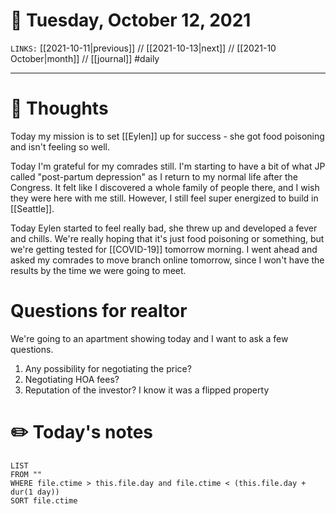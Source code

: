 # 📅 Tuesday, October 12, 2021
`LINKS:` [[2021-10-11|previous]] // [[2021-10-13|next]] // [[2021-10 October|month]] // [[journal]] 
#daily

---
# 💭 Thoughts
Today my mission is to set [[Eylen]] up for success - she got food poisoning and isn't feeling so well. 

Today I'm grateful for my comrades still. I'm starting to have a bit of what JP called "post-partum depression" as I return to my normal life after the Congress. It felt like I discovered a whole family of people there, and I wish they were here with me still. However, I still feel super energized to build in [[Seattle]]. 

Today Eylen started to feel really bad, she threw up and developed a fever and chills. We're really hoping that it's just food poisoning or something, but we're getting tested for [[COVID-19]] tomorrow morning. I went ahead and asked my comrades to move branch online tomorrow, since I won't have the results by the time we were going to meet. 

# Questions for realtor
We're going to an apartment showing today and I want to ask a few questions.

1. Any possibility for negotiating the price?
2. Negotiating HOA fees?
3. Reputation of the investor? I know it was a flipped property

# ✏️ Today's notes
```dataview
LIST 
FROM ""
WHERE file.ctime > this.file.day and file.ctime < (this.file.day + dur(1 day))
SORT file.ctime
```
